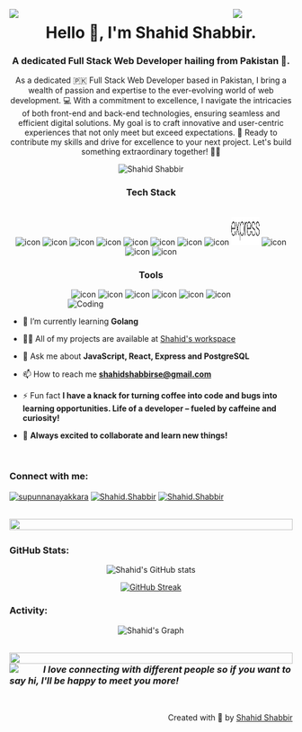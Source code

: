 
<img align="left" src="https://user-images.githubusercontent.com/65187002/144930161-2f783401-8d27-4fdf-a2f7-cc0ba32f1f1f.gif" width="21%" style="display:inline;"><img align="right" src="https://user-images.githubusercontent.com/65187002/144930161-2f783401-8d27-4fdf-a2f7-cc0ba32f1f1f.gif" width="21%" style="display:inline;">

<h1 align="center">Hello 🌟, I'm Shahid Shabbir.</h1>
<h3 align="center">A dedicated Full Stack Web Developer hailing from Pakistan 🚀.</h3>
<p align="center">As a dedicated 🇵🇰 Full Stack Web Developer based in Pakistan, I bring a wealth of passion and expertise to the ever-evolving world of web development. 💻 With a commitment to excellence, I navigate the intricacies of both front-end and back-end technologies, ensuring seamless and efficient digital solutions. My goal is to craft innovative and user-centric experiences that not only meet but exceed expectations. 🚀 Ready to contribute my skills and drive for excellence to your next project. Let's build something extraordinary together! 👨‍💻</p>
<p align="center">
<img src="https://komarev.com/ghpvc/?username=Shahid-Shabbir-Ansari-SE&label=Profile%20views&color=0e75b6&style=flat" alt="Shahid Shabbir" />

<h3 align="center">Tech Stack</h3>
<br>
<div align="center">
  <img src="https://www.w3.org/html/logo/downloads/HTML5_Badge.svg" alt="icon" width="50" height="50"/>
  <img src="https://stackroulette.dev/img/css3.dd6260f9.svg" alt="icon" width="50" height="50"/>
  <img src="https://www.freepnglogos.com/uploads/javascript/javascript-online-logo-for-website-0.png" alt="icon" width="50" height="50"/>
  <img src="https://stackroulette.dev/img/tailwindcss.3323dd02.svg" alt="icon" width="50" height="50"/>
  <img src="https://stackroulette.dev/img/react.389ef15c.svg" alt="icon" width="50" height="50"/>
  <img src="https://upload.wikimedia.org/wikipedia/commons/thumb/4/4c/Typescript_logo_2020.svg/512px-Typescript_logo_2020.svg.png" alt="icon" width="50" height="50"/>
  <img src="https://cdn.worldvectorlogo.com/logos/next-js.svg" alt="icon" width="50" height="50"/>
  <img src="https://raw.githubusercontent.com/rahuldkjain/github-profile-readme-generator/888aff31e1d26dd2a6acf6afebbc34970aeb0118/src/images/icons/BackendDevelopment/nodejs.svg" alt="icon" width="50" height="50"/>
  <img src="https://raw.githubusercontent.com/rahuldkjain/github-profile-readme-generator/888aff31e1d26dd2a6acf6afebbc34970aeb0118/src/images/icons/BackendDevelopment/express.svg" alt="icon" width="50" height="50"/>
  <img src="https://upload.wikimedia.org/wikipedia/commons/thumb/2/29/Postgresql_elephant.svg/1985px-Postgresql_elephant.svg.png" alt="icon" width="50" height="50"/>
  <img src="https://upload.wikimedia.org/wikipedia/commons/thumb/1/1b/Svelte_Logo.svg/800px-Svelte_Logo.svg.png" alt="icon" width="40" height="50"/>
  <img src="https://miro.medium.com/v2/resize:fit:1000/0*YISbBYJg5hkJGcQd.png" alt="icon" width="50" height="50"/>
  </br>
</div>

<h3 align="center">Tools</h3>

<div align="center">
<img src="https://techstack-generator.vercel.app/redux-icon.svg" alt="icon" width="50" height="50" />

<img src="https://techstack-generator.vercel.app/eslint-icon.svg" alt="icon" width="50" height="50" />

<img src="https://techstack-generator.vercel.app/prettier-icon.svg" alt="icon" width="50" height="50" />
<img src="https://techstack-generator.vercel.app/docker-icon.svg" alt="icon" width="50" height="50" />

<img src="https://techstack-generator.vercel.app/github-icon.svg" alt="icon" width="50" height="50" />

<img src="https://techstack-generator.vercel.app/graphql-icon.svg" alt="icon" width="50" height="50" />
</div>

<div>
<img align="right" alt="Coding" width="400" src="https://user-images.githubusercontent.com/74038190/229223263-cf2e4b07-2615-4f87-9c38-e37600f8381a.gif">
<br>

- 🌱 I’m currently learning **Golang**

- 👨‍💻 All of my projects are available at [Shahid's workspace](https://github.com/shahidshabbir-se?tab=repositories)

- 💬 Ask me about **JavaScript, React, Express and PostgreSQL**

- 📫 How to reach me **shahidshabbirse@gmail.com**

- ⚡ Fun fact **I have a knack for turning coffee into code and bugs into learning opportunities. Life of a developer – fueled by caffeine and curiosity!**

- 🌟 **Always excited to collaborate and learn new things!**

<br>
<h3 align="left">Connect with me:</h3>
<p align="left">
<a href="https://www.linkedin.com/in/shahid-shabbir-se/" target="blank"><img align="center" src="https://raw.githubusercontent.com/rahuldkjain/github-profile-readme-generator/master/src/images/icons/Social/linked-in-alt.svg" alt="supunnanayakkara" height="30" width="40" /></a>
<a href="https://twitter.com/ShahidShabbirSE" target="blank"><img align="center" src="https://raw.githubusercontent.com/rahuldkjain/github-profile-readme-generator/master/src/images/icons/Social/twitter.svg" alt="Shahid.Shabbir" height="35" width="40" /></a>
<a href="https://www.upwork.com/freelancers/~0182ed81f3b2a01e9a" target="blank"><img align="center" src="https://i.ibb.co/s6gGqpt/Untitled-removebg-preview.png" alt="Shahid.Shabbir" height="38" width="40" /></a>
</p>
<br>

<img src="https://i.imgur.com/dBaSKWF.gif" height="20" width="100%">
</div>

<h3 align="left">GitHub Stats:</h3>
<div align="center">
 
![Shahid's GitHub stats](https://github-readme-stats.vercel.app/api?username=shahidshabbir-se\&theme=transparent\&show_icons=true\&show=reviews,prs_merged,prs_merged_percentage\&hide=contribs,issues)

[![GitHub Streak](https://streak-stats.demolab.com/?user=Shahid-Shabbir-Ansari-SE&theme=transparent)](https://git.io/streak-stats)

<h3 align="left">Activity:</h3>

![Shahid's Graph](https://github-readme-activity-graph.vercel.app/graph?username=shahidshabbir-se&custom_title=Shahid's%20GitHub%20Activity%20Graph&bg_color=0D1117&color=214c88&line=214c88&point=214c88&area_color=FFFFFF&title_color=FFFFFF&area=true)
<br><br>

<img align="left" src="https://i.imgur.com/dBaSKWF.gif" height="20" width="100%">

<img align="left" src="https://media.giphy.com/media/LnQjpWaON8nhr21vNW/giphy.gif" width="60"> <em><h3 align="left"><b>I love connecting with different people</b> so if you want to say <b>hi, I'll be happy to meet you more!</b></h3></em>

<br>
<p align="right" > Created with 🧡 by <a href="https://twitter.com/ShahidShabbirSE">Shahid Shabbir</a></p>
